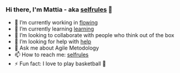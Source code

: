 ### Hi there, I'm Mattia - aka [selfrules] 👋


- 🔭 I’m currently working in [flowing] 
- 🌱 I’m currently learning [learning]
- 👯 I’m looking to collaborate with people who think out of the box
- 🤔 I’m looking for help with [help]
- 💬 Ask me about Agile Metodology
- 📫 How to reach me: [selfrules]
- ⚡ Fun fact: I love to play basketball 🏀



<br />
<br />

[flowing]: https://www.flowing.it/
[selfrules]: https://www.selfrules.org/
[learning]: Javascrpit
[help]: Docker

